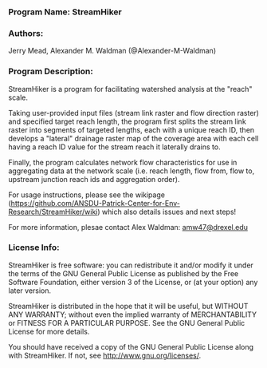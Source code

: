 ### Program Name: StreamHiker

### Authors:

Jerry Mead, Alexander M. Waldman (@Alexander-M-Waldman)

### Program Description:

StreamHiker is a program for facilitating watershed analysis at the "reach" scale.

Taking user-provided input files (stream link raster and flow direction raster) and specified target reach length, the program first splits the stream link raster into segments of targeted lengths, each with a unique reach ID, then develops a "lateral" drainage raster map of the coverage area with each cell having a reach ID value for the stream reach it laterally drains to.

Finally, the program calculates network flow characteristics for use in aggregating data at the network scale (i.e. reach length, flow from, flow to, upstream junction reach ids and aggregation order).

For usage instructions, please see the wikipage (https://github.com/ANSDU-Patrick-Center-for-Env-Research/StreamHiker/wiki) which also details issues and next steps!

For more information, plesae contact Alex Waldman: amw47@drexel.edu

### License Info:

StreamHiker is free software: you can redistribute it and/or modify
  it under the terms of the GNU General Public License as published by
  the Free Software Foundation, either version 3 of the License, or
  (at your option) any later version.

  StreamHiker is distributed in the hope that it will be useful,
  but WITHOUT ANY WARRANTY; without even the implied warranty of
  MERCHANTABILITY or FITNESS FOR A PARTICULAR PURPOSE.  See the
  GNU General Public License for more details.

  You should have received a copy of the GNU General Public License
  along with StreamHiker.  If not, see <http://www.gnu.org/licenses/>.
